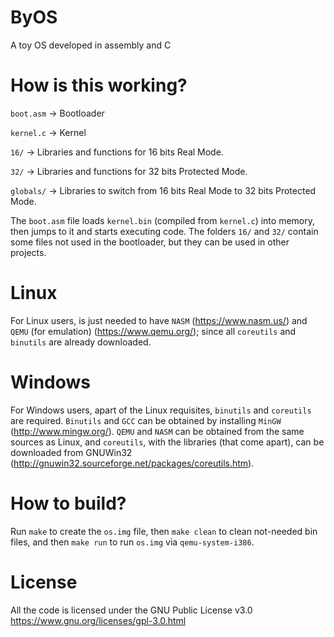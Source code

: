 ﻿# ByOS
A toy OS developed in assembly and C

# How is this working?
`boot.asm` -> Bootloader

`kernel.c` -> Kernel

`16/` -> Libraries and functions for 16 bits Real Mode.

`32/` -> Libraries and functions for 32 bits Protected Mode.

`globals/` -> Libraries to switch from 16 bits Real Mode to 32 bits Protected Mode.

The `boot.asm` file loads `kernel.bin` (compiled from `kernel.c`) into memory, then jumps to it and starts executing code. The folders `16/` and `32/` contain some files not used in the bootloader, but they can be used in other projects.

# Linux
For Linux users, is just needed to have `NASM` (https://www.nasm.us/) and `QEMU` (for emulation) (https://www.qemu.org/); since all `coreutils` and `binutils` are already downloaded.

# Windows
For Windows users, apart of the Linux requisites, `binutils` and `coreutils` are required. `Binutils` and `GCC` can be obtained by installing `MinGW` (http://www.mingw.org/). `QEMU` and `NASM` can be obtained from the same sources as Linux, and `coreutils`, with the libraries (that come apart), can be downloaded from GNUWin32 (http://gnuwin32.sourceforge.net/packages/coreutils.htm).

# How to build?
Run `make` to create the `os.img` file, then `make clean` to clean not-needed bin files, and then `make run` to run `os.img` via `qemu-system-i386`.

# License
All the code is licensed under the GNU Public License v3.0 
https://www.gnu.org/licenses/gpl-3.0.html
